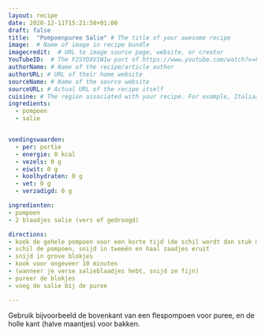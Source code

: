 ```yaml
---
layout: recipe
date: 2020-12-11T15:21:58+01:00
draft: false
title:  "Pompoenpuree Salie" # The title of your awesome recipe
image:  # Name of image in recipe bundle
imagecredit:  # URL to image source page, website, or creator
YouTubeID:  # The F2SYDXV1W1w part of https://www.youtube.com/watch?v=F2SYDXV1W1w
authorName: # Name of the recipe/article author
authorURL: # URL of their home website
sourceName: # Name of the source website
sourceURL: # Actual URL of the recipe itself
cuisine: # The region associated with your recipe. For example, Italiaans, Mediterraans", or Eigen.
ingredients:
  - pompoen
  - salie


voedingswaarden:
  - per: portie
  - energie: 0 kcal
  - vezels: 0 g
  - eiwit: 0 g
  - koolhydraten: 0 g
  - vet: 0 g
  - verzadigd: 0 g

ingredienten:
- pompoen
- 2 blaadjes salie (vers of gedroogd)

directions:
- kook de gehele pompoen voor een korte tijd (de schil wordt dan stuk makkelijker los te maken)
- schil de pompoen, snijd in tweeën en haal zaadjes eruit
- snijd in grove blokjes
- kook voor ongeveer 10 minuten
- (wanneer je verse salieblaadjes hebt, snijd ze fijn)
- pureer de blokjes
- voeg de salie bij de puree

---
```


Gebruik bijvoorbeeld de bovenkant van een flespompoen voor puree, en de holle
kant (halve maantjes) voor bakken.
